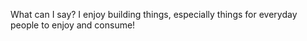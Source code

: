 What can I say? I enjoy building things, especially things for everyday people to enjoy and consume!
